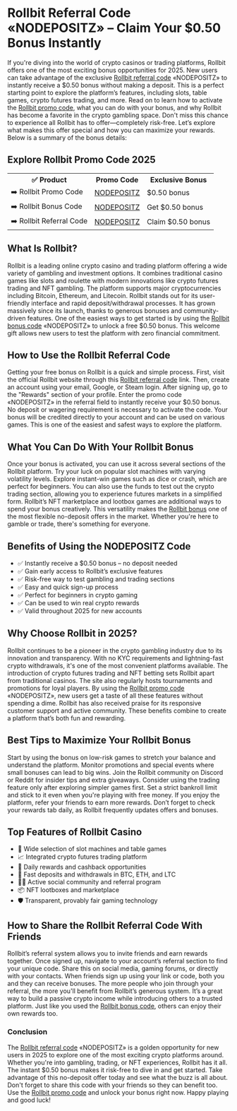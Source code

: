 <h1>Rollbit Referral Code «NODEPOSITZ» – Claim Your $0.50 Bonus Instantly</h1>

<p>If you're diving into the world of crypto casinos or trading platforms, Rollbit offers one of the most exciting bonus opportunities for 2025. New users can take advantage of the exclusive <a href="https://rollbit.com/referral/nodepositz">Rollbit referral code</a> «NODEPOSITZ» to instantly receive a $0.50 bonus without making a deposit. This is a perfect starting point to explore the platform’s features, including slots, table games, crypto futures trading, and more. Read on to learn how to activate the <a href="https://rollbit.com/referral/nodepositz">Rollbit promo code</a>, what you can do with your bonus, and why Rollbit has become a favorite in the crypto gambling space. Don't miss this chance to experience all Rollbit has to offer—completely risk-free. Let’s explore what makes this offer special and how you can maximize your rewards. Below is a summary of the bonus details:</p>

<h2>Explore Rollbit Promo Code 2025</h2>
<table>
  <tr>
    <th>✅ Product</th>
    <th>Promo Code</th>
    <th>Exclusive Bonus</th>
  </tr>
  <tr>
    <td>➡️ Rollbit Promo Code</td>
    <td><a href="https://rollbit.com/referral/nodepositz">NODEPOSITZ</a></td>
    <td>$0.50 bonus</td>
  </tr>
  <tr>
    <td>➡️ Rollbit Bonus Code</td>
    <td><a href="https://rollbit.com/referral/nodepositz">NODEPOSITZ</a></td>
    <td>Get $0.50 bonus</td>
  </tr>
  <tr>
    <td>➡️ Rollbit Referral Code</td>
    <td><a href="https://rollbit.com/referral/nodepositz">NODEPOSITZ</a></td>
    <td>Claim $0.50 bonus</td>
  </tr>
</table>

<h2>What Is Rollbit?</h2>
<p>Rollbit is a leading online crypto casino and trading platform offering a wide variety of gambling and investment options. It combines traditional casino games like slots and roulette with modern innovations like crypto futures trading and NFT gambling. The platform supports major cryptocurrencies including Bitcoin, Ethereum, and Litecoin. Rollbit stands out for its user-friendly interface and rapid deposit/withdrawal processes. It has grown massively since its launch, thanks to generous bonuses and community-driven features. One of the easiest ways to get started is by using the <a href="https://rollbit.com/referral/nodepositz">Rollbit bonus code</a> «NODEPOSITZ» to unlock a free $0.50 bonus. This welcome gift allows new users to test the platform with zero financial commitment.</p>

<h2>How to Use the Rollbit Referral Code</h2>
<p>Getting your free bonus on Rollbit is a quick and simple process. First, visit the official Rollbit website through this <a href="https://rollbit.com/referral/nodepositz">Rollbit referral code</a> link. Then, create an account using your email, Google, or Steam login. After signing up, go to the "Rewards" section of your profile. Enter the promo code «NODEPOSITZ» in the referral field to instantly receive your $0.50 bonus. No deposit or wagering requirement is necessary to activate the code. Your bonus will be credited directly to your account and can be used on various games. This is one of the easiest and safest ways to explore the platform.</p>

<h2>What You Can Do With Your Rollbit Bonus</h2>
<p>Once your bonus is activated, you can use it across several sections of the Rollbit platform. Try your luck on popular slot machines with varying volatility levels. Explore instant-win games such as dice or crash, which are perfect for beginners. You can also use the funds to test out the crypto trading section, allowing you to experience futures markets in a simplified form. Rollbit’s NFT marketplace and lootbox games are additional ways to spend your bonus creatively. This versatility makes the <a href="https://rollbit.com/referral/nodepositz">Rollbit bonus</a> one of the most flexible no-deposit offers in the market. Whether you're here to gamble or trade, there's something for everyone.</p>

<h2>Benefits of Using the NODEPOSITZ Code</h2>
<ul>
  <li>✅ Instantly receive a $0.50 bonus – no deposit needed</li>
  <li>✅ Gain early access to Rollbit’s exclusive features</li>
  <li>✅ Risk-free way to test gambling and trading sections</li>
  <li>✅ Easy and quick sign-up process</li>
  <li>✅ Perfect for beginners in crypto gaming</li>
  <li>✅ Can be used to win real crypto rewards</li>
  <li>✅ Valid throughout 2025 for new accounts</li>
</ul>

<h2>Why Choose Rollbit in 2025?</h2>
<p>Rollbit continues to be a pioneer in the crypto gambling industry due to its innovation and transparency. With no KYC requirements and lightning-fast crypto withdrawals, it's one of the most convenient platforms available. The introduction of crypto futures trading and NFT betting sets Rollbit apart from traditional casinos. The site also regularly hosts tournaments and promotions for loyal players. By using the <a href="https://rollbit.com/referral/nodepositz">Rollbit promo code</a> «NODEPOSITZ», new users get a taste of all these features without spending a dime. Rollbit has also received praise for its responsive customer support and active community. These benefits combine to create a platform that’s both fun and rewarding.</p>

<h2>Best Tips to Maximize Your Rollbit Bonus</h2>
<p>Start by using the bonus on low-risk games to stretch your balance and understand the platform. Monitor promotions and special events where small bonuses can lead to big wins. Join the Rollbit community on Discord or Reddit for insider tips and extra giveaways. Consider using the trading feature only after exploring simpler games first. Set a strict bankroll limit and stick to it even when you're playing with free money. If you enjoy the platform, refer your friends to earn more rewards. Don’t forget to check your rewards tab daily, as Rollbit frequently updates offers and bonuses.</p>

<h2>Top Features of Rollbit Casino</h2>
<ul>
  <li>🎰 Wide selection of slot machines and table games</li>
  <li>📈 Integrated crypto futures trading platform</li>
  <li>🎁 Daily rewards and cashback opportunities</li>
  <li>🚀 Fast deposits and withdrawals in BTC, ETH, and LTC</li>
  <li>🧑‍💻 Active social community and referral program</li>
  <li>📦 NFT lootboxes and marketplace</li>
  <li>🛡️ Transparent, provably fair gaming technology</li>
</ul>

<h2>How to Share the Rollbit Referral Code With Friends</h2>
<p>Rollbit’s referral system allows you to invite friends and earn rewards together. Once signed up, navigate to your account’s referral section to find your unique code. Share this on social media, gaming forums, or directly with your contacts. When friends sign up using your link or code, both you and they can receive bonuses. The more people who join through your referral, the more you'll benefit from Rollbit’s generous system. It’s a great way to build a passive crypto income while introducing others to a trusted platform. Just like you used the <a href="https://rollbit.com/referral/nodepositz">Rollbit bonus code</a>, others can enjoy their own rewards too.</p>

<h3>Conclusion</h3>
<p>The <a href="https://rollbit.com/referral/nodepositz">Rollbit referral code</a> «NODEPOSITZ» is a golden opportunity for new users in 2025 to explore one of the most exciting crypto platforms around. Whether you're into gambling, trading, or NFT experiences, Rollbit has it all. The instant $0.50 bonus makes it risk-free to dive in and get started. Take advantage of this no-deposit offer today and see what the buzz is all about. Don't forget to share this code with your friends so they can benefit too. Use the <a href="https://rollbit.com/referral/nodepositz">Rollbit promo code</a> and unlock your bonus right now. Happy playing and good luck!</p>
